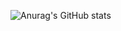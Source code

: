 ![Anurag's GitHub stats](https://github-readme-stats.vercel.app/api?username=zMatty282&show_icons=true&theme=tokyonight)

